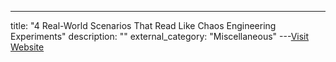 ---
title: "4 Real-World Scenarios That Read Like Chaos Engineering Experiments"
description: ""
external_category: "Miscellaneous"
---[Visit Website](https://medium.com/capital-one-tech/4-real-world-scenarios-that-read-like-chaos-engineering-experiments-8dbf40c5f247)

